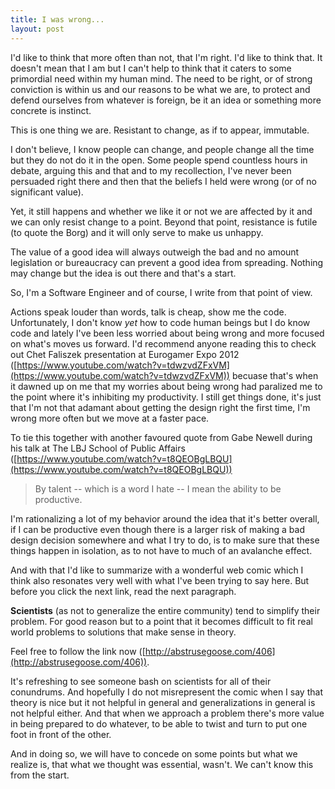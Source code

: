 ```yaml
---
title: I was wrong...
layout: post
---
```


I'd like to think that more often than not, that I'm right. I'd like to think that. It doesn't mean that I am but I can't help to think that it caters to some primordial need within my human mind. The need to be right, or of strong conviction is within us and our reasons to be what we are, to protect and defend ourselves from whatever is foreign, be it an idea or something more concrete is instinct.

This is one thing we are. Resistant to change, as if to appear, immutable.

I don't believe, I know people can change, and people change all the time but they do not do it in the open. Some people spend countless hours in debate, arguing this and that and to my recollection, I've never been persuaded right there and then that the beliefs I held were wrong (or of no significant value).

Yet, it still happens and whether we like it or not we are affected by it and we can only resist change to a point. Beyond that point, resistance is futile (to quote the Borg) and it will only serve to make us unhappy.

The value of a good idea will always outweigh the bad and no amount legislation or bureaucracy can prevent a good idea from spreading. Nothing may change but the idea is out there and that's a start.

So, I'm a Software Engineer and of course, I write from that point of view.

Actions speak louder than words, talk is cheap, show me the code. Unfortunately, I don't know *yet* how to code human beings but I do know code and lately I've been less worried about being wrong and more focused on what's moves us forward. I'd recommend anyone reading this to check out Chet Faliszek presentation at Eurogamer Expo 2012 ([https://www.youtube.com/watch?v=tdwzvdZFxVM](https://www.youtube.com/watch?v=tdwzvdZFxVM)) becuase that's when it dawned up on me that my worries about being wrong had paralized me to the point where it's inhibiting my productivity. I still get things done, it's just that I'm not that adamant about getting the design right the first time, I'm wrong more often but we move at a faster pace.

To tie this together with another favoured quote from Gabe Newell during his talk at The LBJ School of Public Affairs ([https://www.youtube.com/watch?v=t8QEOBgLBQU](https://www.youtube.com/watch?v=t8QEOBgLBQU))

> By talent -- which is a word I hate -- I mean the ability to be productive.

I'm rationalizing a lot of my behavior around the idea that it's better overall, if I can be productive even though there is a larger risk of making a bad design decision somewhere and what I try to do, is to make sure that these things happen in isolation, as to not have to much of an avalanche effect.

And with that I'd like to summarize with a wonderful web comic which I think also resonates very well with what I've been trying to say here. But before you click the next link, read the next paragraph. 

**Scientists** (as not to generalize the entire community) tend to simplify their problem. For good reason but to a point that it becomes difficult to fit real world problems to solutions that make sense in theory.

Feel free to follow the link now ([http://abstrusegoose.com/406](http://abstrusegoose.com/406)).

It's refreshing to see someone bash on scientists for all of their conundrums. And hopefully I do not misrepresent the comic when I say that theory is nice but it not helpful in general and generalizations in general is not helpful either. And that when we approach a problem there's more value in being prepared to do whatever, to be able to twist and turn to put one foot in front of the other.

And in doing so, we will have to concede on some points but what we realize is, that what we thought was essential, wasn't. We can't know this from the start.
